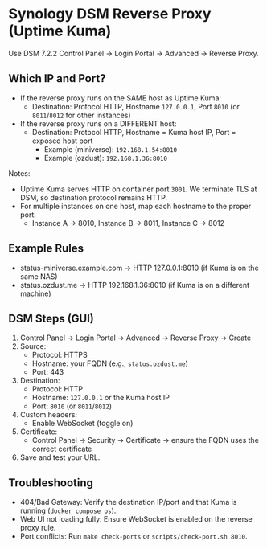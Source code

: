 # Synology DSM Reverse Proxy (Uptime Kuma)

Use DSM 7.2.2 Control Panel → Login Portal → Advanced → Reverse Proxy.

## Which IP and Port?
- If the reverse proxy runs on the SAME host as Uptime Kuma:
  - Destination: Protocol HTTP, Hostname `127.0.0.1`, Port `8010` (or `8011`/`8012` for other instances)
- If the reverse proxy runs on a DIFFERENT host:
  - Destination: Protocol HTTP, Hostname = Kuma host IP, Port = exposed host port
    - Example (miniverse): `192.168.1.54:8010`
    - Example (ozdust): `192.168.1.36:8010`

Notes:
- Uptime Kuma serves HTTP on container port `3001`. We terminate TLS at DSM, so destination protocol remains HTTP.
- For multiple instances on one host, map each hostname to the proper port:
  - Instance A → 8010, Instance B → 8011, Instance C → 8012

## Example Rules
- status-miniverse.example.com → HTTP 127.0.0.1:8010 (if Kuma is on the same NAS)
- status.ozdust.me → HTTP 192.168.1.36:8010 (if Kuma is on a different machine)

## DSM Steps (GUI)
1) Control Panel → Login Portal → Advanced → Reverse Proxy → Create
2) Source:
   - Protocol: HTTPS
   - Hostname: your FQDN (e.g., `status.ozdust.me`)
   - Port: 443
3) Destination:
   - Protocol: HTTP
   - Hostname: `127.0.0.1` or the Kuma host IP
   - Port: `8010` (or `8011`/`8012`)
4) Custom headers:
   - Enable WebSocket (toggle on)
5) Certificate:
   - Control Panel → Security → Certificate → ensure the FQDN uses the correct certificate
6) Save and test your URL.

## Troubleshooting
- 404/Bad Gateway: Verify the destination IP/port and that Kuma is running (`docker compose ps`).
- Web UI not loading fully: Ensure WebSocket is enabled on the reverse proxy rule.
- Port conflicts: Run `make check-ports` or `scripts/check-port.sh 8010`.
